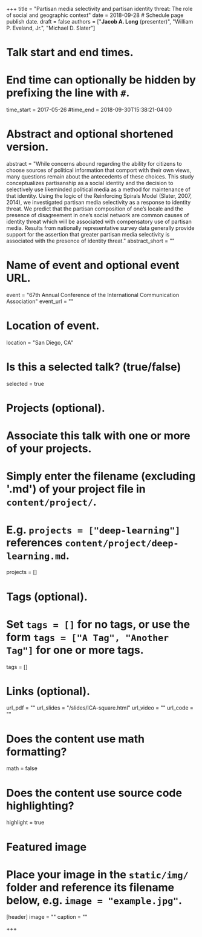 +++
title = "Partisan media selectivity and partisan identity threat: The role of social and geographic context"
date = 2018-09-28 # Schedule page publish date.
draft = false
authors = ["**Jacob A. Long** (presenter)", "William P. Eveland, Jr.", "Michael D. Slater"]

# Talk start and end times.
#   End time can optionally be hidden by prefixing the line with `#`.
time_start = 2017-05-26
#time_end = 2018-09-30T15:38:21-04:00

# Abstract and optional shortened version.
abstract = "While concerns abound regarding the ability for citizens to choose sources of political information that comport with their own views, many questions remain about the antecedents of these choices. This study conceptualizes partisanship as a social identity and the decision to selectively use likeminded political media as a method for maintenance of that identity. Using the logic of the Reinforcing Spirals Model (Slater, 2007, 2014), we investigated partisan media selectivity as a response to identity threat. We predict that the partisan composition of one’s locale and the presence of disagreement in one’s social network are common causes of identity threat which will be associated with compensatory use of partisan media. Results from nationally representative survey data generally provide support for the assertion that greater partisan media selectivity is associated with the presence of identity threat."
abstract_short = ""

# Name of event and optional event URL.
event = "67th Annual Conference of the International Communication Association"
event_url = ""

# Location of event.
location = "San Diego, CA"

# Is this a selected talk? (true/false)
selected = true

# Projects (optional).
#   Associate this talk with one or more of your projects.
#   Simply enter the filename (excluding '.md') of your project file in `content/project/`.
#   E.g. `projects = ["deep-learning"]` references `content/project/deep-learning.md`.
projects = []

# Tags (optional).
#   Set `tags = []` for no tags, or use the form `tags = ["A Tag", "Another Tag"]` for one or more tags.
tags = []

# Links (optional).
url_pdf = ""
url_slides = "/slides/ICA-square.html"
url_video = ""
url_code = ""

# Does the content use math formatting?
math = false

# Does the content use source code highlighting?
highlight = true

# Featured image
# Place your image in the `static/img/` folder and reference its filename below, e.g. `image = "example.jpg"`.
[header]
image = ""
caption = ""

+++